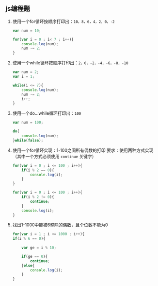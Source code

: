 ## js编程题

1. 使用一个for循环按顺序打印出：`10，8，6，4，2，0，-2`

   ```js
   var num = 10;
   
   for(var i = 0 ; i< 7 ; i++){
       console.log(num);
       num -= 2;
   }
   ```

2. 使用一个while循环按顺序打印出：`2，0，-2，-4，-6，-8，-10`

   ```js
   var num = 2;
   var i = 1;
   
   while(i <= 7){
       console.log(num);
       num -= 2;
       i++;
   }
   ```

3. 使用一个do...while循环打印出：`100`

   ```js
   var num = 100;
   
   do{
       console.log(num);
   }while(false);
   ```

4. 使用一个for循环实现：1-100之间所有偶数的打印 要求：使用两种方式实现（其中一个方式必须使用 `continue` 关键字）

   ```js
   for(var i = 0 ; i <= 100 ; i++){
       if(i % 2 == 0){
           console.log(i);
       }
   }
   
   for(var i = 0 ; i <= 100 ; i++){
       if(i % 2 != 0){
           continue;
       }
       console.log(i);    
   }
   ```

5. 找出1-1000中能被6整除的偶数，且个位数不能为0

   ```js
   for(var i = 1 ; i <= 1000 ; i++){
   if(i % 6 == 0){
       
       var ge = i % 10;
   
       if(ge == 0){
           continue;
       }else{
           console.log(i);
       }
   }
   ```